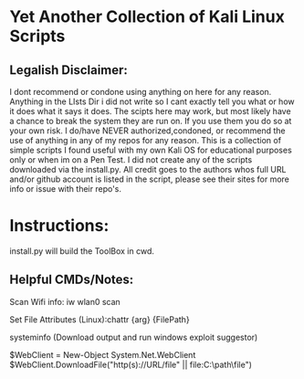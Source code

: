 # Yet Another Collection of Kali Linux Scripts
## Legalish Disclaimer: 
I dont recommend or condone using anything on here for any reason. Anything in the LIsts Dir i did not write so I cant exactly tell you what or how it does what it says it does. The scipts here may work, but most likely have a chance to break the system they are run on. If you use them you do so at your own risk. I do/have NEVER authorized,condoned, or recommend the use of anything in any of my repos for any reason. This is a collection of simple scripts I found useful with my own Kali OS for educational purposes only or when im on a Pen Test. I did not create any of the scripts downloaded via the install.py. All credit goes to the authors whos full URL and/or github account is listed in the script, please see their sites for more info or issue with their repo's.

# Instructions:
install.py will build the ToolBox in cwd. 


## Helpful CMDs/Notes:
Scan Wifi info: iw wlan0 scan

Set File Attributes (Linux):chattr {arg} {FilePath}

systeminfo (Download output and run windows exploit suggestor)

$WebClient = New-Object System.Net.WebClient
$WebClient.DownloadFile("http(s)://URL/file" || file:C:\path\file")
